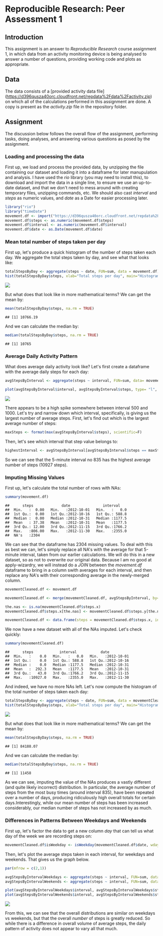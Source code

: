 # Reproducible Research: Peer Assessment 1

## Introduction

This assignment is an answer to *Reproducible Research* course assignment 1, in which data from an activity monitoring device is being analysed to answer a number of questions, providing working code and plots as appropriate.

## Data
The data consists of a [provided activity data file] (https://d396qusza40orc.cloudfront.net/repdata%2Fdata%2Factivity.zip) on which all of the calculations performed in this assignment are done. A copy is present as the *activity.zip* file in the repository folder.

## Assignment

The discussion below follows the overall flow of the assignment, performing tasks, doing analyses, and answering various questions as posed by the assignment.

### Loading and processing the data

First up, we load and process the provided data, by unzipping the file containing our dataset and loading it into a dataframe for later manupulation and analysis. I have used the *rio* library (you may need to install this), to download and import the data in a single line, to ensure we use an up-to-date dataset, and that we don't need to mess around with creating temporary files, unzipping commands, etc. We should also cast *interval* and *steps* as numeric values, and *date* as a Date for easier processing later.


```r
library("rio")
library("timeDate")
movement.df <- import("https://d396qusza40orc.cloudfront.net/repdata%2Fdata%2Factivity.zip")
movement.df$steps <- as.numeric(movement.df$steps)
movement.df$interval <- as.numeric(movement.df$interval)
movement.df$date <- as.Date(movement.df$date)
```

### Mean total number of steps taken per day

First up, let's produce a quick histogram of the number of steps taken each day. We aggregate the total steps taken by day, and see what that looks like:


```r
totalStepsByDay <- aggregate(steps ~ date, FUN=sum, data = movement.df)
hist(totalStepsByDay$steps, xlab="Total steps per day", main="Histogram of total steps per day")
```

![](PA1_template_files/figure-html/unnamed-chunk-2-1.png) 

But what does that look like in more mathematical terms? We can get the mean by:


```r
mean(totalStepsByDay$steps, na.rm = TRUE)
```

```
## [1] 10766.19
```

And we can calculate the median by:


```r
median(totalStepsByDay$steps, na.rm = TRUE)
```

```
## [1] 10765
```

### Average Daily Activity Pattern

What does average daily activity look like? Let's first create a dataframe with the average daily steps for each day:


```r
avgStepsByInterval <- aggregate(steps ~ interval, FUN=sum, data= movement.df)

plot(avgStepsByInterval$interval, avgStepsByInterval$steps, type= "l", ylab="No. of steps", xlab="Interval")
```

![](PA1_template_files/figure-html/unnamed-chunk-5-1.png) 

There appears to be a high spike somewhere between interval 500 and 1000. Let's try and narrow down which interval, specifically, is giving us the largest number of average steps. First, let's find out which is the largest average number of steps:


```r
maxSteps <- format(max(avgStepsByInterval$steps), scientific=F)
```

Then, let's see which interval that step value belongs to:


```r
highestInterval <- avgStepsByInterval[avgStepsByInterval$steps == maxSteps,]
```

So we can see that the 5-minute interval no 835 has the highest average number of steps (10927 steps).

### Imputing Missing Values

First up, let's calculate the total number of rows with NAs:


```r
summary(movement.df)
```

```
##      steps             date               interval     
##  Min.   :  0.00   Min.   :2012-10-01   Min.   :   0.0  
##  1st Qu.:  0.00   1st Qu.:2012-10-16   1st Qu.: 588.8  
##  Median :  0.00   Median :2012-10-31   Median :1177.5  
##  Mean   : 37.38   Mean   :2012-10-31   Mean   :1177.5  
##  3rd Qu.: 12.00   3rd Qu.:2012-11-15   3rd Qu.:1766.2  
##  Max.   :806.00   Max.   :2012-11-30   Max.   :2355.0  
##  NA's   :2304
```

We can see that the dataframe has 2304 missing values. To deal with this as best we can, let's simply replace all NA's with the average for that 5-minute interval, taken from our earlier calculations. We will do this in a new dataset, so as not to overwrite our original data. Because I am no good at apply-wizardry, we will instead do a *JOIN* between the *movement.df* dataframe to bring in a column swith averages for each interval, and then replace any NA's with their corresponding average in the newly-merged column. 


```r
movementCleaned.df <- movement.df

movementCleaned.df <- merge(movementCleaned.df, avgStepsByInterval, by="interval")

the.nas <- is.na(movementCleaned.df$steps.x)
movementCleaned.df$steps.x[the.nas] <- movementCleaned.df$steps.y[the.nas]

movementCleaned.df <- data.frame(steps = movementCleaned.df$steps.x, interval = movementCleaned.df$interval, date = movementCleaned.df$date)
```

We now have a new dataset with all of the NAs imputed. Let's check quickly:


```r
summary(movementCleaned.df)
```

```
##      steps            interval           date           
##  Min.   :    0.0   Min.   :   0.0   Min.   :2012-10-01  
##  1st Qu.:    0.0   1st Qu.: 588.8   1st Qu.:2012-10-16  
##  Median :    0.0   Median :1177.5   Median :2012-10-31  
##  Mean   :  292.3   Mean   :1177.5   Mean   :2012-10-31  
##  3rd Qu.:   43.0   3rd Qu.:1766.2   3rd Qu.:2012-11-15  
##  Max.   :10927.0   Max.   :2355.0   Max.   :2012-11-30
```

And indeed, we have no more NAs left. Let's now compute the histogram of the total number of steps taken each day:



```r
totalStepsByDay <- aggregate(steps ~ date, FUN=sum, data = movementCleaned.df)
hist(totalStepsByDay$steps, xlab="Total steps per day", main="Histogram of total steps per day")
```

![](PA1_template_files/figure-html/unnamed-chunk-11-1.png) 

But what does that look like in more mathematical terms? We can get the mean by:


```r
mean(totalStepsByDay$steps, na.rm = TRUE)
```

```
## [1] 84188.07
```

And we can calculate the median by:


```r
median(totalStepsByDay$steps, na.rm = TRUE)
```

```
## [1] 11458
```

As we can see, imputing the value of the NAs produces a vastly different (and quite likely incorrect) distribution. In particular, the average number of steps from the most busy times (around interval 835), have been repeated over a number of days, producing ridiculously high overall totals for certain days.Interestingly, while our mean number of steps has been increased considerably, our median number of steps has not increased by as much.

### Differences in Patterns Between Weekdays and Weekends

First up, let's factor the data to get a new column *day* that can tell us what day of the week we are recording steps on:


```r
movementCleaned.df$isWeekday <- isWeekday(movementCleaned.df$date, wday=1:5)
```

Then, let's plot the average steps taken in each interval, for weekdays and weekends. That gives us the graph below.


```r
par(mfrow = c(2,1))

avgStepsByIntervalWeekdays <- aggregate(steps ~ interval, FUN=sum, data= movementCleaned.df[movementCleaned.df$isWeekday == TRUE,])
avgStepsByIntervalWeekends <- aggregate(steps ~ interval, FUN=sum, data= movementCleaned.df[movementCleaned.df$isWeekday == FALSE,])

plot(avgStepsByIntervalWeekdays$interval, avgStepsByIntervalWeekdays$steps, type= "l", ylab="No. of steps", xlab="Interval", main="Avg Steps per Interval on Weekdays", ylim=c(0,90000))
plot(avgStepsByIntervalWeekends$interval, avgStepsByIntervalWeekends$steps, type= "l", ylab="No. of steps", xlab="Interval", main="Avg Steps per Interval on Weekends", ylim=c(0,90000))
```

![](PA1_template_files/figure-html/unnamed-chunk-15-1.png) 

From this, we can see that the overall distributions are similar on weekdays vs weekends, but that the overall *number* of steps is greatly reduced. So while there is a difference in overall volume of average steps, the daily pattern of activity does not appear to vary all that much.
